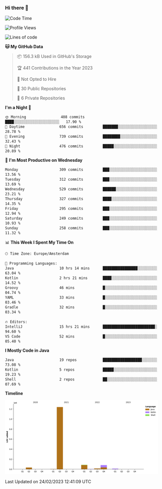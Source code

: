 ### Hi there 👋


<!--START_SECTION:waka-->
![Code Time](http://img.shields.io/badge/Code%20Time-3%2C034%20hrs%207%20mins-blue)

![Profile Views](http://img.shields.io/badge/Profile%20Views-1-blue)

![Lines of code](https://img.shields.io/badge/From%20Hello%20World%20I%27ve%20Written-1.5%20million%20lines%20of%20code-blue)

**🐱 My GitHub Data** 

> 📦 156.3 kB Used in GitHub's Storage 
 > 
> 🏆 441 Contributions in the Year 2023
 > 
> 🚫 Not Opted to Hire
 > 
> 📜 30 Public Repositories 
 > 
> 🔑 6 Private Repositories 
 > 
**I'm a Night 🦉** 

```text
🌞 Morning                408 commits         ████░░░░░░░░░░░░░░░░░░░░░   17.90 % 
🌆 Daytime                656 commits         ███████░░░░░░░░░░░░░░░░░░   28.78 % 
🌃 Evening                739 commits         ████████░░░░░░░░░░░░░░░░░   32.43 % 
🌙 Night                  476 commits         █████░░░░░░░░░░░░░░░░░░░░   20.89 % 
```
📅 **I'm Most Productive on Wednesday** 

```text
Monday                   309 commits         ███░░░░░░░░░░░░░░░░░░░░░░   13.56 % 
Tuesday                  312 commits         ███░░░░░░░░░░░░░░░░░░░░░░   13.69 % 
Wednesday                529 commits         ██████░░░░░░░░░░░░░░░░░░░   23.21 % 
Thursday                 327 commits         ████░░░░░░░░░░░░░░░░░░░░░   14.35 % 
Friday                   295 commits         ███░░░░░░░░░░░░░░░░░░░░░░   12.94 % 
Saturday                 249 commits         ███░░░░░░░░░░░░░░░░░░░░░░   10.93 % 
Sunday                   258 commits         ███░░░░░░░░░░░░░░░░░░░░░░   11.32 % 
```


📊 **This Week I Spent My Time On** 

```text
🕑︎ Time Zone: Europe/Amsterdam

💬 Programming Languages: 
Java                     10 hrs 14 mins      ████████████████░░░░░░░░░   63.04 % 
Kotlin                   2 hrs 21 mins       ████░░░░░░░░░░░░░░░░░░░░░   14.52 % 
Groovy                   46 mins             █░░░░░░░░░░░░░░░░░░░░░░░░   04.74 % 
YAML                     33 mins             █░░░░░░░░░░░░░░░░░░░░░░░░   03.46 % 
Gradle                   32 mins             █░░░░░░░░░░░░░░░░░░░░░░░░   03.34 % 

🔥 Editors: 
IntelliJ                 15 hrs 21 mins      ████████████████████████░   94.60 % 
VS Code                  52 mins             █░░░░░░░░░░░░░░░░░░░░░░░░   05.40 % 
```

**I Mostly Code in Java** 

```text
Java                     19 repos            ██████████████████░░░░░░░   73.08 % 
Kotlin                   5 repos             █████░░░░░░░░░░░░░░░░░░░░   19.23 % 
Shell                    2 repos             ██░░░░░░░░░░░░░░░░░░░░░░░   07.69 % 
```



**Timeline**

![Lines of Code chart](https://raw.githubusercontent.com/powercasgamer/powercasgamer/master/assets/bar_graph.png)


 Last Updated on 24/02/2023 12:41:09 UTC
<!--END_SECTION:waka-->

